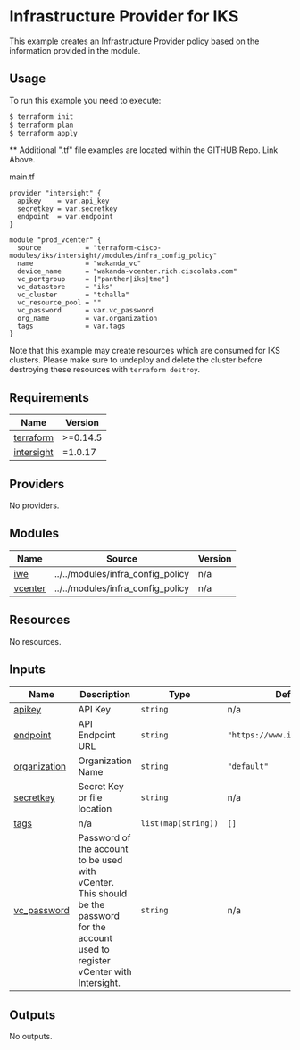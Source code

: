 # Infrastructure Provider for IKS

This example creates an Infrastructure Provider policy based on the information provided in the module.

## Usage

To run this example you need to execute:



```bash
$ terraform init
$ terraform plan
$ terraform apply
```
** Additional ".tf" file examples are located within the GITHUB Repo.  Link Above.

main.tf
```
provider "intersight" {
  apikey    = var.api_key
  secretkey = var.secretkey
  endpoint  = var.endpoint
}

module "prod_vcenter" {
  source           = "terraform-cisco-modules/iks/intersight//modules/infra_config_policy"
  name             = "wakanda_vc"
  device_name      = "wakanda-vcenter.rich.ciscolabs.com"
  vc_portgroup     = ["panther|iks|tme"]
  vc_datastore     = "iks"
  vc_cluster       = "tchalla"
  vc_resource_pool = ""
  vc_password      = var.vc_password
  org_name         = var.organization
  tags             = var.tags
}
```


Note that this example may create resources which are consumed for IKS clusters.  Please make sure to undeploy and delete the cluster before destroying these resources with `terraform destroy`.
<!-- BEGINNING OF PRE-COMMIT-TERRAFORM DOCS HOOK -->
## Requirements

| Name | Version |
|------|---------|
| <a name="requirement_terraform"></a> [terraform](#requirement\_terraform) | >=0.14.5 |
| <a name="requirement_intersight"></a> [intersight](#requirement\_intersight) | =1.0.17 |

## Providers

No providers.

## Modules

| Name | Source | Version |
|------|--------|---------|
| <a name="module_iwe"></a> [iwe](#module\_iwe) | ../../modules/infra_config_policy | n/a |
| <a name="module_vcenter"></a> [vcenter](#module\_vcenter) | ../../modules/infra_config_policy | n/a |

## Resources

No resources.

## Inputs

| Name | Description | Type | Default | Required |
|------|-------------|------|---------|:--------:|
| <a name="input_apikey"></a> [apikey](#input\_apikey) | API Key | `string` | n/a | yes |
| <a name="input_endpoint"></a> [endpoint](#input\_endpoint) | API Endpoint URL | `string` | `"https://www.intersight.com"` | no |
| <a name="input_organization"></a> [organization](#input\_organization) | Organization Name | `string` | `"default"` | no |
| <a name="input_secretkey"></a> [secretkey](#input\_secretkey) | Secret Key or file location | `string` | n/a | yes |
| <a name="input_tags"></a> [tags](#input\_tags) | n/a | `list(map(string))` | `[]` | no |
| <a name="input_vc_password"></a> [vc\_password](#input\_vc\_password) | Password of the account to be used with vCenter.  This should be the password for the account used to register vCenter with Intersight. | `string` | n/a | yes |

## Outputs

No outputs.
<!-- END OF PRE-COMMIT-TERRAFORM DOCS HOOK -->